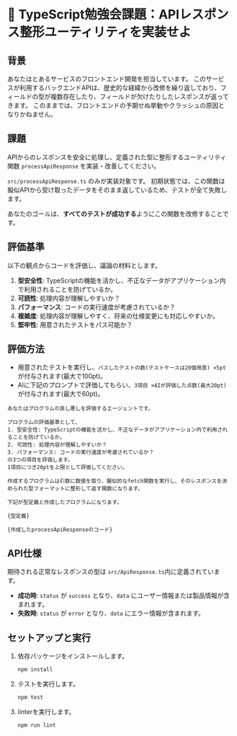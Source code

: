 # 🧩 TypeScript勉強会課題：APIレスポンス整形ユーティリティを実装せよ

## 背景

あなたはとあるサービスのフロントエンド開発を担当しています。
このサービスが利用するバックエンドAPIは、歴史的な経緯から改修を繰り返しており、フィールドの型が複数存在したり、フィールドが欠けたりしたレスポンスが返ってきます。
このままでは、フロントエンドの予期せぬ挙動やクラッシュの原因となりかねません。

## 課題

APIからのレスポンスを安全に処理し、定義された型に整形するユーティリティ関数 `processApiResponse` を実装・改善してください。

`src/processApiResponse.ts` のみが実装対象です。
初期状態では、この関数は擬似APIから受け取ったデータをそのまま返しているため、テストが全て失敗します。

あなたのゴールは、**すべてのテストが成功する**ようにこの関数を改修することです。

## 評価基準

以下の観点からコードを評価し、議論の材料とします。

1.  **型安全性**: TypeScriptの機能を活かし、不正なデータがアプリケーション内で利用されることを防げているか。
2.  **可読性**: 処理内容が理解しやすいか？
3.  **パフォーマンス**: コードの実行速度が考慮されているか？
4. **複雑度**: 処理内容が理解しやすく、将来の仕様変更にも対応しやすいか。
5.  **堅牢性**: 用意されたテストをパス可能か？

## 評価方法

- 用意されたテストを実行し、`パスしたテストの数(テストケースは20個用意) ×5pt` が付与されます(最大で100pt)。
- AIに下記のプロンプトで評価してもらい、`3項目 ×AIが評価した点数(最大20pt)`が付与されます(最大で60pt)。
```
あなたはプログラムの良し悪しを評価するエージェントです。

プログラムの評価基準として、
1. 型安全性: TypeScriptの機能を活かし、不正なデータがアプリケーション内で利用されることを防げているか。
2. 可読性: 処理内容が理解しやすいか？
3. パフォーマンス: コードの実行速度が考慮されているか？
の3つの項目を評価します。
1項目につき20ptを上限として評価してください。

作成するプログラムは引数に数値を取り、擬似的なfetch関数を実行し、そのレスポンスを決められた型フォーマットに整形して返す関数になります。

下記が型定義と作成したプログラムになります。

{型定義}

{作成したprocessApiResponseのコード}
```

## API仕様

期待される正常なレスポンスの型は `src/ApiResponse.ts`内に定義されています。

- **成功時**: `status` が `success` となり、`data` にユーザー情報または製品情報が含まれます。
- **失敗時**: `status` が `error` となり、`data` にエラー情報が含まれます。

## セットアップと実行

1.  依存パッケージをインストールします。
    ```bash
    npm install
    ```

2.  テストを実行します。
    ```bash
    npm test
    ```

3.  linterを実行します。
    ```bash
    npm run lint
    ```
